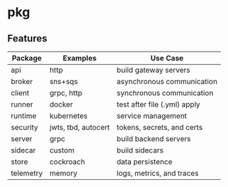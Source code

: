 # pkg

## Features

| Package   | Examples            | Use Case                     |
| --------- | ------------------- | ---------------------------- |
| api       | http                | build gateway servers        |
| broker    | sns+sqs             | asynchronous communication   |
| client    | grpc, http          | synchronous communication    |
| runner    | docker              | test after file (.yml) apply |
| runtime   | kubernetes          | service management           |
| security  | jwts, tbd, autocert | tokens, secrets, and certs   |
| server    | grpc                | build backend servers        |
| sidecar   | custom              | build sidecars               |
| store     | cockroach           | data persistence             |
| telemetry | memory              | logs, metrics, and traces    |
